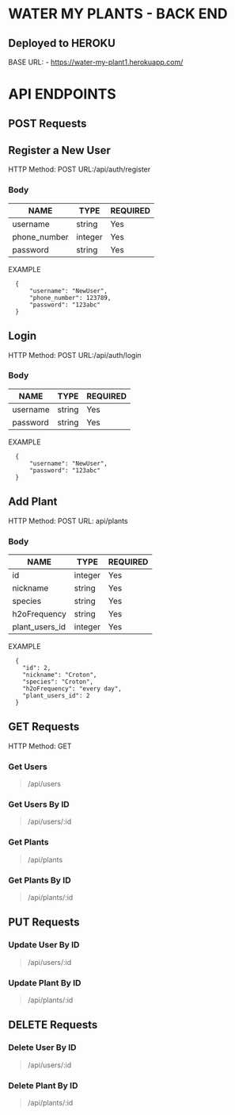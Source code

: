 # WATER MY PLANTS - BACK END

## Deployed to HEROKU
BASE URL:  - https://water-my-plant1.herokuapp.com/


# API ENDPOINTS

## POST Requests

## Register a New User

HTTP Method: POST
URL:/api/auth/register

### Body

| NAME | TYPE | REQUIRED |
|------|------|----------|
| username | string | Yes |
| phone_number | integer | Yes|
| password | string | Yes|

EXAMPLE 

```
  {
      "username": "NewUser",
      "phone_number": 123789,
      "password": "123abc"
  }

```

## Login

HTTP Method: POST 
URL:/api/auth/login

### Body
| NAME | TYPE | REQUIRED |
|------|------|----------|
| username | string | Yes |
| password | string | Yes |

EXAMPLE

```
  {
      "username": "NewUser",
      "password": "123abc"
  }

```
## Add Plant

HTTP Method: POST
URL: api/plants

### Body 
| NAME | TYPE | REQUIRED |
|------|------|----------|
| id | integer | Yes |
| nickname | string | Yes |
| species | string | Yes |
| h2oFrequency | string | Yes |
| plant_users_id | integer | Yes |

EXAMPLE

```
  {
    "id": 2,
    "nickname": "Croton",
    "species": "Croton",
    "h2oFrequency": "every day",
    "plant_users_id": 2
  }
```

## GET Requests
HTTP Method: GET

### Get Users
> /api/users

### Get Users By ID
> /api/users/:id

### Get Plants
> /api/plants

### Get Plants By ID 
> /api/plants/:id

## PUT Requests

### Update User By ID
> /api/users/:id

### Update Plant By ID
> /api/plants/:id

## DELETE Requests

### Delete User By ID
> /api/users/:id

### Delete Plant By ID
> /api/plants/:id


